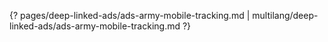 {? pages/deep-linked-ads/ads-army-mobile-tracking.md | multilang/deep-linked-ads/ads-army-mobile-tracking.md ?}
